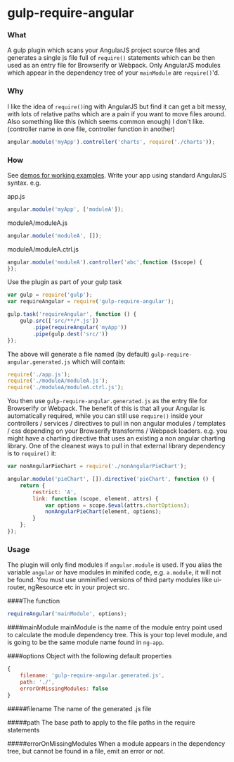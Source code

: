 gulp-require-angular
=========================

### What
A gulp plugin which scans your AngularJS project  source files and generates a single js file full of `require()` statements which can be then used as an entry file for Browserify or Webpack. Only AngularJS modules which appear in the dependency tree of your `mainModule` are `require()`'d.

### Why
I like the idea of `require()`ing with AngularJS but find it can get a bit messy, with lots of relative paths which are a pain if you want to move files around. Also something like this (which seems common enough) I don't like. (controller name in one file, controller function in another)
```javascript	
angular.module('myApp').controller('charts', require('./charts'));
```

### How

See [demos for working examples](https://github.com/fergaldoyle/gulp-require-angular/tree/master/demo).
Write your app using standard AngularJS syntax. e.g.

app.js
```javascript
angular.module('myApp', ['moduleA']);
```	
moduleA/moduleA.js
```javascript
angular.module('moduleA', []);
```	
moduleA/moduleA.ctrl.js
```javascript
angular.module('moduleA').controller('abc',function ($scope) {
});
```

Use the plugin as part of your gulp task
```javascript
var gulp = require('gulp');
var requireAngular = require('gulp-require-angular');

gulp.task('requireAngular', function () {
	gulp.src(['src/**/*.js'])
        .pipe(requireAngular('myApp'))
        .pipe(gulp.dest('src/'))
});
```
The above will generate a file named (by default) `gulp-require-angular.generated.js` which will contain:
```javascript
require('./app.js');
require('./moduleA/moduleA.js');
require('./moduleA/moduleA.ctrl.js');
```
You then use `gulp-require-angular.generated.js` as the entry file for Browserify or Webpack.  The benefit of this is that all your Angular is automatically required, while you can still use `require()` inside your controllers / services / directives to pull in non angular modules / templates / css depending on your Browserify transforms / Webpack loaders. 
e.g. you might have a charting directive that uses an existing a non angular charting library. One of the cleanest ways to pull in that external library dependency is to `require()` it:
```javascript	
var nonAngularPieChart = require('./nonAngularPieChart');

angular.module('pieChart', []).directive('pieChart', function () {
	return {
		restrict: 'A',
		link: function (scope, element, attrs) {
			var options = scope.$eval(attrs.chartOptions);
			nonAngularPieChart(element, options);
		}
	};
});
```

### Usage
The plugin will only find modules if `angular.module` is used. If you alias the variable `angular` or have modules in minifed code, e.g.  `a.module`, it will not be found. You must use unminified versions of third party modules like ui-router, ngResource etc in your project src.

####The function
```javascript
requireAngular('mainModule', options);
```
####mainModule
mainModule is the name of the module entry point used to calculate the module dependency tree. This is your top level module, and is going to be the same module name found in `ng-app`.

####options
Object with the following default properties
```javascript
{		
    filename: 'gulp-require-angular.generated.js',
    path: './',
    errorOnMissingModules: false
}
```
#####filename
The name of the generated .js file

#####path
The base path to apply to the file paths in the require statements

#####errorOnMissingModules
When a module appears in the dependency tree, but cannot be found in a file, emit an error or not.

